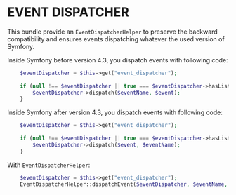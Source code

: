 EVENT DISPATCHER
================

This bundle provide an `EventDispatcherHelper` to preserve the backward compatibility
and ensures events dispatching whatever the used version of Symfony.

Inside Symfony before version 4.3, you dispatch events with following code:

```php
    $eventDispatcher = $this->get("event_dispatcher");
    
    if (null !== $eventDispatcher || true === $eventDispatcher->hasListeners($eventName)) {
        $eventDispatcher->dispatch($eventName, $event);
    }
```

Inside Symfony after version 4.3, you dispatch events with following code:

```php
    $eventDispatcher = $this->get("event_dispatcher");
    
    if (null !== $eventDispatcher || true === $eventDispatcher->hasListeners($eventName)) {
        $eventDispatcher->dispatch($event, $eventName);
    }
```

With `EventDispatcherHelper`:

```php
    $eventDispatcher = $this->get("event_dispatcher");
    EventDispatcherHelper::dispatchEvent($eventDispatcher, $eventName, $event);
```
